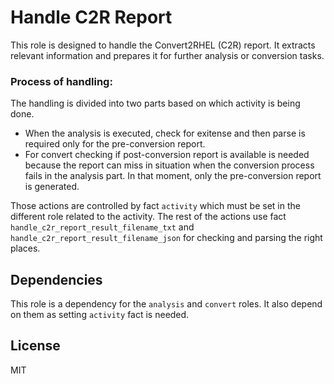 Handle C2R Report
================

This role is designed to handle the Convert2RHEL (C2R) report. It extracts relevant information and prepares it for further analysis or conversion tasks.

### Process of handling:
The handling is divided into two parts based on which activity is being done.
- When the analysis is executed, check for exitense and then parse is required only for the pre-conversion report.
- For convert checking if post-conversion report is available is needed because the report can miss in situation
when the conversion process fails in the analysis part. In that moment, only the pre-conversion report is generated.

Those actions are controlled by fact `activity` which must be set in the different role related to the activity.
The rest of the actions use fact `handle_c2r_report_result_filename_txt` and `handle_c2r_report_result_filename_json`
for checking and parsing the right places.

Dependencies
------------

This role is a dependency for the `analysis` and `convert` roles. It also depend on them as setting `activity` fact is
needed.

License
-------

MIT
